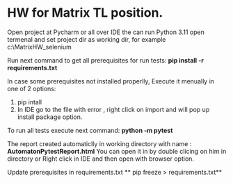 ﻿# HW for Matrix TL position.
Open project at Pycharm or all over IDE the can run Python 3.11
open termenal and set project dir as working dir,
for example c:\MatrixHW_selenium

Run next command to get all prerequisites for run tests:
**pip install -r requirements.txt**

In case some prerequisites not installed properlly,
Execute it menually in one of 2 options:
1. pip intall **<Package-name>**
2. In IDE go to the file with error , right click on import and will pop up install package option.

To run all tests execute next command:
**python -m pytest**

The report created automaticlly in working directory with name :
**AutomatonPytestReport.html**
You can open it in by double clicing on him in directory or
Right click in IDE and then open with browser option.

Update prerequisites in requirements.txt
** pip freeze > requirements.txt**
